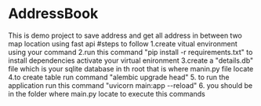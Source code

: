 # AddressBook
This is demo project to save address and  get all address in between two map location using fast api
#steps to follow
1.create vitual environment using your command
2.run this command "pip install -r requirements.txt" to install dependencies activate your virtual enironment
3.create a "details.db" file which is your sqlite database in th root that is where manin.py file locate
4.to create table run command "alembic upgrade head" 
5. to run the application  run this command "uvicorn main:app --reload"
6. you should be in the folder where main.py locate to execute this commands




